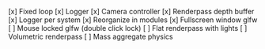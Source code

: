 [x] Fixed loop
[x] Logger
[x] Camera controller
[x] Renderpass depth buffer
[x] Logger per system
[x] Reorganize in modules
[x] Fullscreen window glfw
[ ] Mouse locked glfw (double click lock)
[ ] Flat renderpass with lights
[ ] Volumetric renderpass
[ ] Mass aggregate physics
